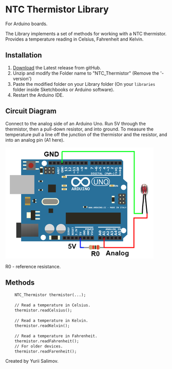 # NTC Thermistor Library

For Arduino boards.

The Library implements a set of methods for working with a NTC thermistor.
Provides a temperature reading in Celsius, Fahrenheit and Kelvin.

## Installation

1. [Download](https://github.com/YuriiSalimov/NTC_Thermistor/releases) the Latest release from gitHub.
2. Unzip and modify the Folder name to "NTC_Thermistor" (Remove the '-version')
3. Paste the modified folder on your Library folder 
(On your `libraries` folder inside Sketchbooks or Arduino software).
4. Restart the Arduino IDE.

## Circuit Diagram

Connect to the analog side of an Arduino Uno. Run 5V through the thermistor, 
then a pull-down resistor, and into ground. To measure the temperature pull a 
line off the junction of the thermistor and the resistor, and into an analog pin 
(A1 here).

![Circuit Diagram](Thermistor-arduino.png.png)

R0 - reference resistance.

## Methods

```
    NTC_Thermistor thermistor(...);
    
    // Read a temperature in Celsius.
    thermistor.readCelsius();
    
    // Read a temperature in Kelvin.
    thermistor.readKelvin();
	
    // Read a temperature in Fahrenheit.
    thermistor.readFahrenheit();
    // For older devices.
    thermistor.readFarenheit();
```

Created by Yurii Salimov.
